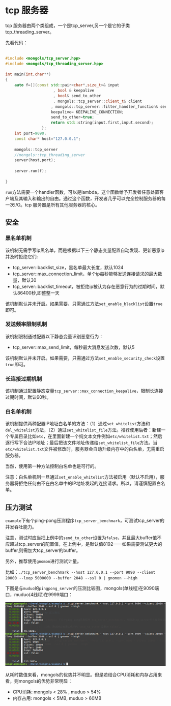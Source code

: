 # tcp 服务器

tcp 服务器由两个类组成，一个是tcp_server,另一个是它的子类tcp_threading_server。



先看代码：

```cpp

#include <mongols/tcp_server.hpp>
#include <mongols/tcp_threading_server.hpp>

int main(int,char**)
{
	auto f=[](const std::pair<char*,size_t>& input
					 , bool & keepalive
                     , bool& send_to_other
                     , mongols::tcp_server::client_t& client
                    , mongols::tcp_server::filter_handler_function& send_to_other_filter){
					keepalive= KEEPALIVE_CONNECTION;
					send_to_other=true;
					return std::string(input.first,input.second);
				};
	int port=9090;
	const char* host="127.0.0.1";
	
	mongols::tcp_server
    //mongols::tcp_threading_server
	server(host,port);
	
	server.run(f);

}

```



`run`方法需要一个handler函数，可以是lambda。这个函数给予开发者任意处置客户端及其输入和输出的自由。通过这个函数，开发者几乎可以完全控制服务器的每一次I/O。tcp 服务器是所有其他服务器的核心。


## 安全

### 黑名单机制
该机制无需手写ip黑名单，而是根据以下三个静态变量配置自动发现、更新恶意ip并及时拒绝它们:

- tcp_server::backlist_size，黑名单最大长度，默认1024
- tcp_server::max_connection_limit，单个ip每秒能够发送连接请求的最大数量，默认30
- tcp_server::backlist_timeout，被拒绝ip被认为存在恶意行为的过期时间，默认86400秒,即整整一天

该机制默认并未开启。如果需要，只需通过方法`set_enable_blacklist`设置`true`即可。

### 发送频率限制机制
该机制限制通过配置以下静态变量识别恶意行为：

- tcp_server::max_send_limit，每秒最大消息发送次数，默认5


该机制默认并未开启。如果需要，只需通过方法`set_enable_security_check`设置`true`即可。

### 长连接过期机制
该机制通过配置静态变量`tcp_server::max_connection_keepalive`，限制长连接过期时间，默认60秒。

### 白名单机制
该机制提供两种配置IP地址白名单的方法：（1）通过`set_whitelist`方法和`del_whitelist`方法，（2）通过`set_whitelist_file`方法。推荐使用后者：新建一个专属目录比如`etc`，在里面新建一个纯文本文件例如`etc/whitelist.txt`；然后逐行写下合法IP地址；最后把该文件地址传递给`set_whitelist_file`方法。当`etc/whitelist.txt`文件被修改时，服务器会自动升级内存中的白名单，无需重启服务器。

当然，使用第一种方法控制白名单也是可行的。

注意：白名单机制一旦通过`set_enable_whitelist`方法被启用（默认不启用），服务器将拒绝任何由不在白名单中的IP地址发起的连接请求。所以，请谨慎配置白名单。


## 压力测试

`example`下有个ping-pong压测程序`tcp_server_benchmark`，可测试tcp_server的并发吞吐能力。

注意，测试时应当把上例中的`send_to_other`设置为`false`，并且最大buffer值不应超过tcp_server的配置值，在上例中，是默认值8192——如果需要测试更大的buffer,则需加大tcp_server的buffer。

另外，推荐使用`gnomon`进行测试计量。

比如：`./tcp_server_benchmark --host 127.0.0.1 --port 9090 --client 20000 --loop 5000000 --buffer 2048 --ssl 0 | gnomon --high`

下图是与`muduo`的`pingpong_server`的压测比较图，mongols(单线程)在9090端口，muduo(4线程)在9999端口：

![tcp_server_benchmark](image/tcp_server_benchmark.png)

从耗时数值来看，mongols的优势并不明显。但是若结合CPU消耗和内存占用来看，则mongols的优势非常明显：

- CPU消耗: mongols < 28% , muduo > 54%
- 内存占用: mongols < 5MB, muduo > 60MB



